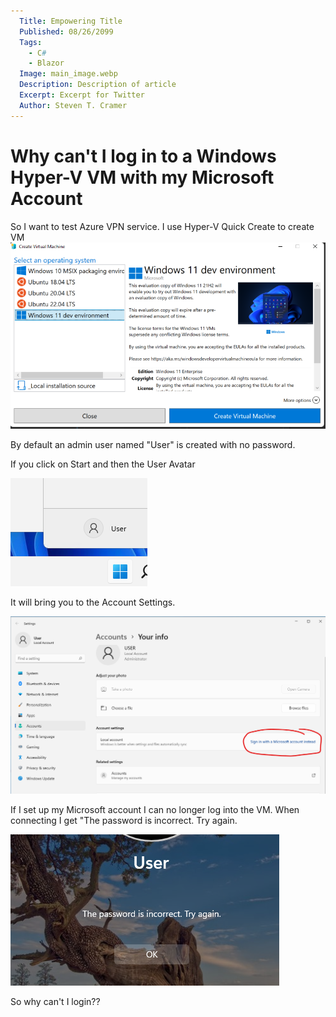 ```yaml
---
  Title: Empowering Title
  Published: 08/26/2099
  Tags:
    - C#
    - Blazor
  Image: main_image.webp
  Description: Description of article
  Excerpt: Excerpt for Twitter
  Author: Steven T. Cramer
---
```


# Why can't I log in to a Windows Hyper-V VM with my Microsoft Account

So I want to test Azure VPN service.  I use Hyper-V Quick Create to create VM
![Quick Create VM](vm.png)

By default an admin user named "User" is created with no password.

If you click on Start and then the User Avatar

![User Avatar](user-avatar.png)

It will bring you to the Account Settings.

![Account Settings](account-settings.png)

If I set up my Microsoft account I can no longer log into the VM.  When connecting I get "The password is incorrect. Try again.

![Password Incorrect](password-incorrect.png)

So why can't I login??
